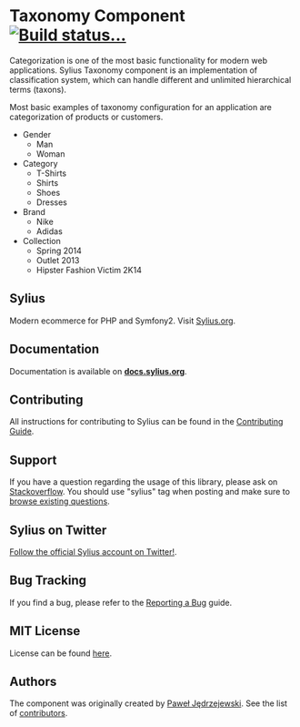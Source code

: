 Taxonomy Component [![Build status...](https://secure.travis-ci.org/Sylius/Taxonomy.png?branch=master)](http://travis-ci.org/Sylius/Taxonomy)
==================

Categorization is one of the most basic functionality for modern web
applications. Sylius Taxonomy component is an implementation of classification
system, which can handle different and unlimited hierarchical terms (taxons).

Most basic examples of taxonomy configuration for an application are
categorization of products or customers.

* Gender
  * Man
  * Woman
* Category
  * T-Shirts
  * Shirts
  * Shoes
  * Dresses
* Brand
  * Nike
  * Adidas
* Collection
  * Spring 2014
  * Outlet 2013
  * Hipster Fashion Victim 2K14

Sylius
------

Modern ecommerce for PHP and Symfony2. Visit [Sylius.org](http://sylius.org).

Documentation
-------------

Documentation is available on [**docs.sylius.org**](http://docs.sylius.org/en/latest/components/Taxonomy/index.html).

Contributing
------------

All instructions for contributing to Sylius can be found in the [Contributing Guide](http://docs.sylius.org/en/latest/contributing/index.html).

Support
-------

If you have a question regarding the usage of this library, please ask on
[Stackoverflow](http://stackoverflow.com). You should use "sylius"
tag when posting and make sure to [browse existing questions](http://stackoverflow.com/questions/tagged/sylius).

Sylius on Twitter
-----------------

[Follow the official Sylius account on Twitter!](http://twitter.com/Sylius).

Bug Tracking
------------

If you find a bug, please refer to the [Reporting a Bug](http://docs.sylius.org/en/latest/contributing/code/bugs.html) guide.

MIT License
-----------

License can be found [here](https://github.com/Sylius/Taxonomy/blob/master/LICENSE).

Authors
-------

The component was originally created by [Paweł Jędrzejewski](http://pjedrzejewski.com).
See the list of [contributors](https://github.com/Sylius/Taxonomy/contributors).
